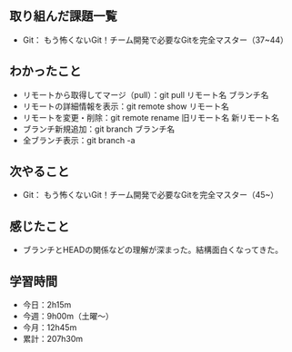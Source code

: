  ## 取り組んだ課題一覧
- Git： もう怖くないGit！チーム開発で必要なGitを完全マスター（37~44）
## わかったこと
- リモートから取得してマージ（pull）：git pull リモート名 ブランチ名
- リモートの詳細情報を表示：git remote show リモート名
- リモートを変更・削除：git remote rename 旧リモート名 新リモート名
- ブランチ新規追加：git branch ブランチ名
- 全ブランチ表示：git branch -a
## 次やること
- Git： もう怖くないGit！チーム開発で必要なGitを完全マスター（45~）
## 感じたこと
- ブランチとHEADの関係などの理解が深まった。結構面白くなってきた。
## 学習時間
- 今日：2h15m
- 今週：9h00m（土曜〜）
- 今月：12h45m
- 累計：207h30m